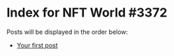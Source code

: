 # Index for NFT World #3372
Posts will be displayed in the order below:

- [Your first post](./001-first.md)

